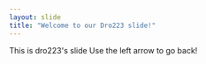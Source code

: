 ```yaml
---
layout: slide
title: "Welcome to our Dro223 slide!"
---
```

This is dro223's slide
Use the left arrow to go back!

